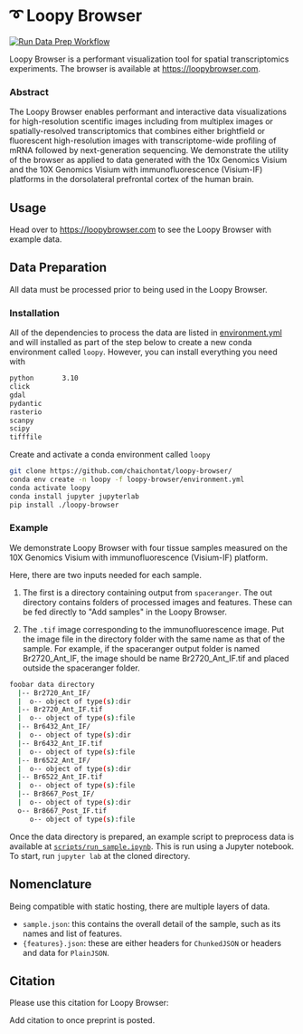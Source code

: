 # ➰ Loopy Browser

[![Run Data Prep Workflow](https://github.com/chaichontat/loopy-browser/actions/workflows/data_prep.yml/badge.svg?branch=main)](https://github.com/chaichontat/loopy-browser/actions/workflows/data_prep.yml)

Loopy Browser is a performant visualization tool for spatial transcriptomics experiments. The browser is available at https://loopybrowser.com. 

### Abstract 

The Loopy Browser enables performant and interactive data visualizations for high-resolution scentific images including from multiplex images or spatially-resolved transcriptomics that combines either brightfield or fluorescent high-resolution images with transcriptome-wide profiling of mRNA followed by next-generation sequencing. We demonstrate the utility of the browser as applied to data generated with the 10x Genomics Visium and the 10X Genomics Visium with immunofluorescence (Visium-IF) platforms in the dorsolateral prefrontal cortex of the human brain. 

## Usage

Head over to https://loopybrowser.com to see the Loopy Browser with example data.

## Data Preparation

All data must be processed prior to being used in the Loopy Browser.

### Installation

All of the dependencies to process the data are listed in [environment.yml](environment.yml) and will installed as part of the step below to create a new conda environment called `loopy`. However, you can install everything you need with

```sh
python       3.10
click
gdal
pydantic
rasterio
scanpy
scipy
tifffile
```

Create and activate a conda environment called `loopy`

```sh
git clone https://github.com/chaichontat/loopy-browser/
conda env create -n loopy -f loopy-browser/environment.yml
conda activate loopy
conda install jupyter jupyterlab
pip install ./loopy-browser
```

### Example 

We demonstrate Loopy Browser with four tissue samples measured on the 10X Genomics Visium with immunofluorescence (Visium-IF) platform.
 
Here, there are two inputs needed for each sample. 

1. The first is a directory containing output from `spaceranger`. The out directory contains folders of processed images and features. These can be fed directly to "Add samples" in the Loopy Browser.

2. The `.tif` image corresponding to the immunofluorescence image. Put the image file in the directory folder with the same name as that of the sample. For example, if the spaceranger output folder is named Br2720_Ant_IF, the image should be name Br2720_Ant_IF.tif and placed outside the spaceranger folder.

```sh
foobar data directory  |-- Br2720_Ant_IF/  |  o-- object of type(s):dir  |-- Br2720_Ant_IF.tif  |  o-- object of type(s):file  |-- Br6432_Ant_IF/  |  o-- object of type(s):dir  |-- Br6432_Ant_IF.tif  |  o-- object of type(s):file  |-- Br6522_Ant_IF/  |  o-- object of type(s):dir  |-- Br6522_Ant_IF.tif  |  o-- object of type(s):file  |-- Br8667_Post_IF/  |  o-- object of type(s):dir  o-- Br8667_Post_IF.tif     o-- object of type(s):file
```

Once the data directory is prepared, an example script to preprocess data is available at [`scripts/run_sample.ipynb`](scripts/run_sample.ipynb).
This is run using a Jupyter notebook. To start, run `jupyter lab` at the cloned directory.

## Nomenclature

Being compatible with static hosting, there are multiple layers of data.

- `sample.json`: this contains the overall detail of the sample, such as its names and list of features.
- `{features}.json`: these are either headers for `ChunkedJSON` or headers and data for `PlainJSON`.

## Citation 

Please use this citation for Loopy Browser: 

Add citation to once preprint is posted.